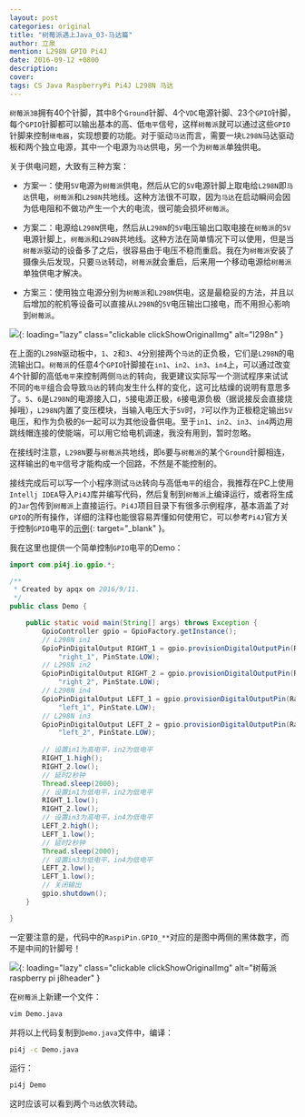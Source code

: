 ```yaml
---
layout: post
categories: original
title: "树莓派遇上Java_03-马达篇"
author: 立泉
mention: L298N GPIO Pi4J
date: 2016-09-12 +0800
description: 
cover: 
tags: CS Java RaspberryPi Pi4J L298N 马达
---
```


`树莓派3B`拥有40个针脚，其中8个`Ground`针脚、4个`VDC`电源针脚、23个`GPIO`针脚，每个`GPIO`针脚都可以输出基本的高、低`电平`信号，这样`树莓派`就可以通过这些`GPIO`针脚来控制`继电器`，实现想要的功能。对于驱动`马达`而言，需要一块`L298N`马达驱动板和两个独立电源，其中一个电源为`马达`供电，另一个为`树莓派`单独供电。

关于供电问题，大致有三种方案：

* 方案一：使用`5V`电源为`树莓派`供电，然后从它的`5V`电源针脚上取电给`L298N`即`马达`供电，`树莓派`和`L298N`共地线。这种方法很不可取，因为`马达`在启动瞬间会因为低电阻和不做功产生一个大的电流，很可能会损坏`树莓派`。

* 方案二：电源给`L298N`供电，然后从`L298N`的`5V`电压输出口取电接在`树莓派`的`5V`电源针脚上，`树莓派`和`L298N`共地线。这种方法在简单情况下可以使用，但是当`树莓派`驱动的设备多了之后，很容易由于电压不稳而重启。我在为`树莓派`安装了摄像头后发现，只要`马达`转动，`树莓派`就会重启，后来用一个移动电源给`树莓派`单独供电才解决。

* 方案三：使用独立电源分别为`树莓派`和`L298N`供电，这是最稳妥的方法，并且以后增加的舵机等设备可以直接从`L298N`的`5V`电压输出口接电，而不用担心影响到`树莓派`。

![](https://apqx.oss-cn-hangzhou.aliyuncs.com/blog/20160912/l298n.jpg){: loading="lazy" class="clickable clickShowOriginalImg" alt="l298n" }

在上面的`L298N`驱动板中，`1`、`2`和`3`、`4`分别接两个`马达`的正负极，它们是`L298N`的电流输出口。`树莓派`的任意4个`GPIO`针脚接在`in1`、`in2`、`in3`、`in4`上，可以通过改变4个针脚的高低`电平`来控制两侧`马达`的转向，我更建议实际写一个测试程序来试试不同的`电平`组合会导致`马达`的转向发生什么样的变化，这可比枯燥的说明有意思多了。`5`、`6`是`L298N`的电源接入口，`5`接电源正极，`6`接电源负极（据说接反会直接烧掉哦），`L298N`内置了变压模块，当输入电压大于`5V`时，`7`可以作为正极稳定输出`5V`电压，和作为负极的`6`一起可以为其他设备供电。至于`in1`、`in2`、`in3`、`in4`两边用跳线帽连接的使能端，可以用它给电机调速，我没有用到，暂时忽略。

在接线时注意，`L298N`要与`树莓派`共地线，即`6`要与`树莓派`的某个`Ground`针脚相连，这样输出的`电平`信号才能构成一个回路，不然是不能控制的。

接线完成后可以写一个小程序测试`马达`转向与高低`电平`的组合，我推荐在PC上使用`Intellj IDEA`导入`Pi4J`库并编写代码，然后复制到`树莓派`上编译运行，或者将生成的`Jar`包传到`树莓派`上直接运行。`Pi4J`项目目录下有很多示例程序，基本涵盖了对`GPIO`的所有操作，详细的注释也能很容易弄懂如何使用它，可以参考`Pi4J`官方关于控制`GPIO`电平的[示例](http://pi4j.com/example/control.html){: target="_blank" }。

我在这里也提供一个简单控制`GPIO`电平的Demo：

```java
import com.pi4j.io.gpio.*;

/**
 * Created by apqx on 2016/9/11.
 */
public class Demo {

    public static void main(String[] args) throws Exception {
        GpioController gpio = GpioFactory.getInstance();
        // L298N in1
        GpioPinDigitalOutput RIGHT_1 = gpio.provisionDigitalOutputPin(RaspiPin.GPIO_00,
            "right_1", PinState.LOW);
        // L298N in2
        GpioPinDigitalOutput RIGHT_2 = gpio.provisionDigitalOutputPin(RaspiPin.GPIO_02,
            "right_2", PinState.LOW);
        // L298N in4
        GpioPinDigitalOutput LEFT_1 = gpio.provisionDigitalOutputPin(RaspiPin.GPIO_04,
            "left_1", PinState.LOW);
        // L298N in3
        GpioPinDigitalOutput LEFT_2 = gpio.provisionDigitalOutputPin(RaspiPin.GPIO_03,
            "left_2", PinState.LOW);
        
        // 设置in1为高电平，in2为低电平
        RIGHT_1.high();
        RIGHT_2.low();
        // 延时2秒钟
        Thread.sleep(2000);
        // 设置in1为低电平，in2为低电平
        RIGHT_1.low();
        RIGHT_2.low();
        // 设置in3为高电平，in4为低电平
        LEFT_2.high();
        LEFT_1.low();
        // 延时2秒钟
        Thread.sleep(2000);
        // 设置in3为低电平，in4为低电平
        LEFT_2.low();
        LEFT_1.low();
        // 关闭输出
        gpio.shutdown();
    }

}
```

一定要注意的是，代码中的`RaspiPin.GPIO_**`对应的是图中两侧的黑体数字，而不是中间的针脚号！

![](https://apqx.oss-cn-hangzhou.aliyuncs.com/blog/20160912/j8header_2b.png){: loading="lazy" class="clickable clickShowOriginalImg" alt="树莓派 raspberry pi j8header" }

在`树莓派`上新建一个文件：

```sh
vim Demo.java
```

并将以上代码复制到`Demo.java`文件中，编译：

```sh
pi4j -c Demo.java
```

运行：

```sh
pi4j Demo
```

这时应该可以看到两个`马达`依次转动。